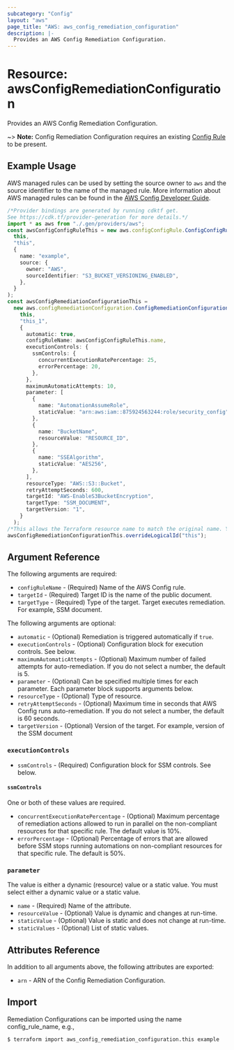 ```yaml
---
subcategory: "Config"
layout: "aws"
page_title: "AWS: aws_config_remediation_configuration"
description: |-
  Provides an AWS Config Remediation Configuration.
---
```


# Resource: awsConfigRemediationConfiguration

Provides an AWS Config Remediation Configuration.

\~> **Note:** Config Remediation Configuration requires an existing [Config Rule](/docs/providers/aws/r/config_config_rule.html) to be present.

## Example Usage

AWS managed rules can be used by setting the source owner to `aws` and the source identifier to the name of the managed rule. More information about AWS managed rules can be found in the [AWS Config Developer Guide](https://docs.aws.amazon.com/config/latest/developerguide/evaluate-config_use-managed-rules.html).

```typescript
/*Provider bindings are generated by running cdktf get.
See https://cdk.tf/provider-generation for more details.*/
import * as aws from "./.gen/providers/aws";
const awsConfigConfigRuleThis = new aws.configConfigRule.ConfigConfigRule(
  this,
  "this",
  {
    name: "example",
    source: {
      owner: "AWS",
      sourceIdentifier: "S3_BUCKET_VERSIONING_ENABLED",
    },
  }
);
const awsConfigRemediationConfigurationThis =
  new aws.configRemediationConfiguration.ConfigRemediationConfiguration(
    this,
    "this_1",
    {
      automatic: true,
      configRuleName: awsConfigConfigRuleThis.name,
      executionControls: {
        ssmControls: {
          concurrentExecutionRatePercentage: 25,
          errorPercentage: 20,
        },
      },
      maximumAutomaticAttempts: 10,
      parameter: [
        {
          name: "AutomationAssumeRole",
          staticValue: "arn:aws:iam::875924563244:role/security_config",
        },
        {
          name: "BucketName",
          resourceValue: "RESOURCE_ID",
        },
        {
          name: "SSEAlgorithm",
          staticValue: "AES256",
        },
      ],
      resourceType: "AWS::S3::Bucket",
      retryAttemptSeconds: 600,
      targetId: "AWS-EnableS3BucketEncryption",
      targetType: "SSM_DOCUMENT",
      targetVersion: "1",
    }
  );
/*This allows the Terraform resource name to match the original name. You can remove the call if you don't need them to match.*/
awsConfigRemediationConfigurationThis.overrideLogicalId("this");

```

## Argument Reference

The following arguments are required:

* `configRuleName` - (Required) Name of the AWS Config rule.
* `targetId` - (Required) Target ID is the name of the public document.
* `targetType` - (Required) Type of the target. Target executes remediation. For example, SSM document.

The following arguments are optional:

* `automatic` - (Optional) Remediation is triggered automatically if `true`.
* `executionControls` - (Optional) Configuration block for execution controls. See below.
* `maximumAutomaticAttempts` - (Optional) Maximum number of failed attempts for auto-remediation. If you do not select a number, the default is 5.
* `parameter` - (Optional) Can be specified multiple times for each parameter. Each parameter block supports arguments below.
* `resourceType` - (Optional) Type of resource.
* `retryAttemptSeconds` - (Optional) Maximum time in seconds that AWS Config runs auto-remediation. If you do not select a number, the default is 60 seconds.
* `targetVersion` - (Optional) Version of the target. For example, version of the SSM document

### `executionControls`

* `ssmControls` - (Required) Configuration block for SSM controls. See below.

#### `ssmControls`

One or both of these values are required.

* `concurrentExecutionRatePercentage` - (Optional) Maximum percentage of remediation actions allowed to run in parallel on the non-compliant resources for that specific rule. The default value is 10%.
* `errorPercentage` - (Optional) Percentage of errors that are allowed before SSM stops running automations on non-compliant resources for that specific rule. The default is 50%.

### `parameter`

The value is either a dynamic (resource) value or a static value. You must select either a dynamic value or a static value.

* `name` - (Required) Name of the attribute.
* `resourceValue` - (Optional) Value is dynamic and changes at run-time.
* `staticValue` - (Optional) Value is static and does not change at run-time.
* `staticValues` - (Optional) List of static values.

## Attributes Reference

In addition to all arguments above, the following attributes are exported:

* `arn` - ARN of the Config Remediation Configuration.

## Import

Remediation Configurations can be imported using the name config\_rule\_name, e.g.,

```console
$ terraform import aws_config_remediation_configuration.this example
```
